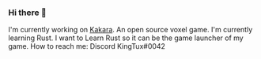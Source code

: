 ### Hi there 👋
I'm currently working on [Kakara](https://github.com/kakaragame). An open source voxel game. 
I'm currently learning Rust. I want to Learn Rust so it can be the game launcher of my game. 
How to reach me: Discord KingTux#0042
<!--
**wherkamp/wherkamp** is a ✨ _special_ ✨ repository because its `README.md` (this file) appears on your GitHub profile.

Here are some ideas to get you started:

- 🔭 I’m currently working on ...
- 🌱 I’m currently learning ...
- 👯 I’m looking to collaborate on ...
- 🤔 I’m looking for help with ...
- 💬 Ask me about ...
- 📫 How to reach me: ...
- 😄 Pronouns: ...
- ⚡ Fun fact: ...
-->
